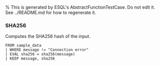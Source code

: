 % This is generated by ESQL's AbstractFunctionTestCase. Do not edit it. See ../README.md for how to regenerate it.

### SHA256
Computes the SHA256 hash of the input.

```esql
FROM sample_data
| WHERE message != "Connection error"
| EVAL sha256 = sha256(message)
| KEEP message, sha256
```
